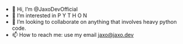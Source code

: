 - 👋 Hi, I’m @JaxoDevOfficial
- 👀 I’m interested in P Y T H O N
- 💞️ I’m looking to collaborate on anything that involves heavy python code.
- 📫 How to reach me: use my email jaxo@jaxo.dev
